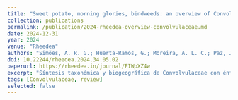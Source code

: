 ```yaml
---
title: "Sweet potato, morning glories, bindweeds: an overview of Convolvulaceae"
collection: publications
permalink: /publication/2024-rheedea-overview-convolvulaceae.md
date: 2024-12-31
year: 2024
venue: "Rheedea"
authors: "Simões, A. R. G.; Huerta-Ramos, G.; Moreira, A. L. C.; Paz, J. R. L.; Ramos-Allende, J.; Pisuttimarn, P.; Rattanakrajang, P.; Barbosa, J. C. J.; Simão-Bianchini, R.; Kojima, R. K.; Paixão, C. P.; Declercq, M.; Kagame, S. P.; Luna, J. A.; Pace, M. R.; Alcantara, C.; Williams, B. D.; Duque, L. O.; Gowda, V.; Shimpale, V. B.; Eserman, L. A."
doi: 10.22244/rheedea.2024.34.05.02
paperurl: https://rheedea.in/journal/FIWpXZ4w
excerpt: "Síntesis taxonómica y biogeográfica de Convolvulaceae con énfasis en morfología, evolución y usos."
tags: [Convolvulaceae, review]
selected: false
---
```

